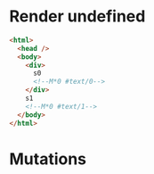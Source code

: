 # Render undefined
```html
<html>
  <head />
  <body>
    <div>
      s0
      <!--M*0 #text/0-->
    </div>
    s1
    <!--M*0 #text/1-->
  </body>
</html>
```

# Mutations
```

```